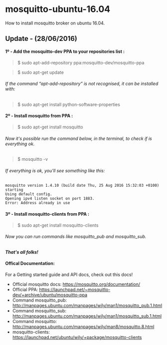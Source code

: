 # mosquitto-ubuntu-16.04
How to install mosquitto broker on ubuntu 16.04.

## Update - (28/06/2016)

#### 1º - Add the mosquitto-dev PPA to your repositories list :

  > $ sudo apt-add-repository ppa:mosquitto-dev/mosquitto-ppa
  
  > $ sudo apt-get update
  
###### _If the command “apt-add-repository” is not recognised, it can be installed with:_

   > $ sudo apt-get install python-software-properties
   
#### 2º - Install mosquitto from PPA :

   > $ sudo apt-get install mosquitto
  
###### _Now it's possible run the command below, in the terminal, to check if is everything ok._
  
   > $ mosquitto -v
 
###### _If everything is ok, you'll see something like this:_
 
 ```
 mosquitto version 1.4.10 (build date Thu, 25 Aug 2016 15:32:03 +0100) starting
 Using default config.
 Opening ipv4 listen socket on port 1883.
 Error: Address already in use
```
 

#### 3º - Install mosquitto-clients from PPA :
   > $ sudo apt-get install mosquitto-clients
  
######  _Now you can run commands like mosquitto_pub and mosquitto_sub._
  
  _**That's all folks!**_
  
#### Offical Documentation:

For a Getting started guide and API docs, check out this docs!

+ Official mosquitto docs: https://mosquitto.org/documentation/
+ Official PPA: https://launchpad.net/~mosquitto-dev/+archive/ubuntu/mosquitto-ppa
+ Command mosquitto_pub: http://manpages.ubuntu.com/manpages/wily/man1/mosquitto_pub.1.html 
+ Command mosquitto_sub: http://manpages.ubuntu.com/manpages/wily/man1/mosquitto_sub.1.html 
+ Command mosquitto: http://manpages.ubuntu.com/manpages/wily/man8/mosquitto.8.html
+ mosquitto-clients: https://launchpad.net/ubuntu/wily/+package/mosquitto-clients

